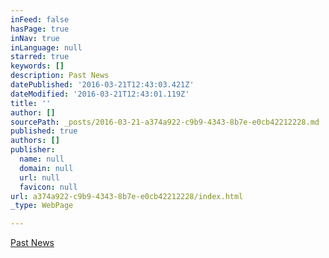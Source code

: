 ```yaml
---
inFeed: false
hasPage: true
inNav: true
inLanguage: null
starred: true
keywords: []
description: Past News
datePublished: '2016-03-21T12:43:03.421Z'
dateModified: '2016-03-21T12:43:01.119Z'
title: ''
author: []
sourcePath: _posts/2016-03-21-a374a922-c9b9-4343-8b7e-e0cb42212228.md
published: true
authors: []
publisher:
  name: null
  domain: null
  url: null
  favicon: null
url: a374a922-c9b9-4343-8b7e-e0cb42212228/index.html
_type: WebPage

---
```

[Past News][0]

[0]: null